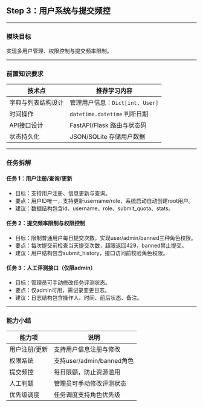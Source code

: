 ## Step 3：用户系统与提交频控

---

### 模块目标

实现多用户管理、权限控制与提交频率限制。

---

### 前置知识要求

| 技术点         | 推荐学习内容           |
| -------------- | ---------------------- |
| 字典与列表结构设计 | 管理用户信息：`Dict[int, User]` |
| 时间操作        | `datetime.datetime` 判断日期 |
| API接口设计     | FastAPI/Flask 路由与状态码 |
| 状态持久化      | JSON/SQLite 存储用户数据 |

---

### 任务拆解

#### 任务 1：用户注册/查询/更新
- 目标：支持用户注册、信息更新与查询。
- 要点：用户ID唯一，支持更新username/role，系统启动自动创建root用户。
- 建议：数据结构包含id、username、role、submit_quota、stats。

#### 任务 2：提交频率限制与权限控制
- 目标：限制普通用户每日提交次数，实现user/admin/banned三种角色权限。
- 要点：每次提交前检查当天提交次数，超限返回429，banned禁止提交。
- 建议：用户结构包含submit_history，接口访问前校验角色权限。

#### 任务 3：人工评测接口（仅限admin）
- 目标：管理员可手动修改任务评测状态。
- 要点：仅admin可用，需记录变更日志。
- 建议：日志结构包含操作人、时间、前后状态、备注。

---

### 能力小结

| 能力项         | 说明                       |
| -------------- | -------------------------- |
| 用户注册/更新   | 支持用户信息注册与修改     |
| 权限系统       | 支持user/admin/banned角色  |
| 提交频控       | 每日限额，防止资源滥用     |
| 人工判题       | 管理员可手动修改评测状态   |
| 优先级调度     | 任务调度支持角色优先级     |
